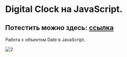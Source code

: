 # Digital Clock на JavaScript.
## Потестить можно здесь: [ссылка](https://gazizaa.github.io/digital-clock-js/)

Работа с объектом Date в JavaScript.


![2](https://user-images.githubusercontent.com/82547298/129391164-ca228392-0e75-4c7c-8149-4213b60365d3.png)

